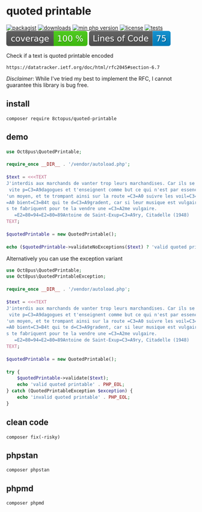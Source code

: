 # quoted printable

[![packagist](https://poser.pugx.org/8ctopus/quoted-printable/v)](https://packagist.org/packages/8ctopus/quoted-printable)
[![downloads](https://poser.pugx.org/8ctopus/quoted-printable/downloads)](https://packagist.org/packages/8ctopus/quoted-printable)
[![min php version](https://poser.pugx.org/8ctopus/quoted-printable/require/php)](https://packagist.org/packages/8ctopus/quoted-printable)
[![license](https://poser.pugx.org/8ctopus/quoted-printable/license)](https://packagist.org/packages/8ctopus/quoted-printable)
[![tests](https://github.com/8ctopus/quoted-printable/actions/workflows/tests.yml/badge.svg)](https://github.com/8ctopus/quoted-printable/actions/workflows/tests.yml)
![code coverage badge](https://raw.githubusercontent.com/8ctopus/quoted-printable/image-data/coverage.svg)
![lines of code](https://raw.githubusercontent.com/8ctopus/quoted-printable/image-data/lines.svg)

Check if a text is quoted printable encoded

    https://datatracker.ietf.org/doc/html/rfc2045#section-6.7

_Disclaimer_: While I've tried my best to implement the RFC, I cannot guarantee this library is bug free.

## install

    composer require 8ctopus/quoted-printable

## demo

```php
use Oct8pus\QuotedPrintable;

require_once __DIR__ . '/vendor/autoload.php';

$text = <<<TEXT
J'interdis aux marchands de vanter trop leurs marchandises. Car ils se font=
 vite p=C3=A9dagogues et t'enseignent comme but ce qui n'est par essence qu=
'un moyen, et te trompant ainsi sur la route =C3=A0 suivre les voil=C3=
=A0 bient=C3=B4t qui te d=C3=A9gradent, car si leur musique est vulgaire il=
s te fabriquent pour te la vendre une =C3=A2me vulgaire.
   =E2=80=94=E2=80=89Antoine de Saint-Exup=C3=A9ry, Citadelle (1948)
TEXT;

$quotedPrintable = new QuotedPrintable();

echo ($quotedPrintable->validateNoExceptions($text) ? 'valid quoted printable' : 'invalid quoted printable') . PHP_EOL;
```

Alternatively you can use the exception variant

```php
use Oct8pus\QuotedPrintable;
use Oct8pus\QuotedPrintableException;

require_once __DIR__ . '/vendor/autoload.php';

$text = <<<TEXT
J'interdis aux marchands de vanter trop leurs marchandises. Car ils se font=
 vite p=C3=A9dagogues et t'enseignent comme but ce qui n'est par essence qu=
'un moyen, et te trompant ainsi sur la route =C3=A0 suivre les voil=C3=
=A0 bient=C3=B4t qui te d=C3=A9gradent, car si leur musique est vulgaire il=
s te fabriquent pour te la vendre une =C3=A2me vulgaire.
   =E2=80=94=E2=80=89Antoine de Saint-Exup=C3=A9ry, Citadelle (1948)
TEXT;

$quotedPrintable = new QuotedPrintable();

try {
    $quotedPrintable->validate($text);
    echo 'valid quoted printable' . PHP_EOL;
} catch (QuotedPrintableException $exception) {
    echo 'invalid quoted printable' . PHP_EOL;
}
```

## clean code

    composer fix(-risky)

## phpstan

    composer phpstan

## phpmd

    composer phpmd
